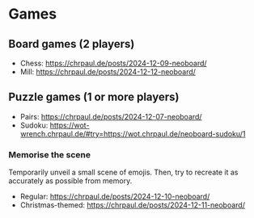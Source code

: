 # Games

## Board games (2 players)

* Chess: https://chrpaul.de/posts/2024-12-09-neoboard/
* Mill: https://chrpaul.de/posts/2024-12-12-neoboard/

## Puzzle games (1 or more players)

* Pairs: https://chrpaul.de/posts/2024-12-07-neoboard/
* Sudoku: https://wot-wrench.chrpaul.de/#try=https://wot.chrpaul.de/neoboard-sudoku/1


### Memorise the scene

Temporarily unveil a small scene of emojis. Then, try to recreate it as accurately as possible from memory.

* Regular: https://chrpaul.de/posts/2024-12-10-neoboard/
* Christmas-themed: https://chrpaul.de/posts/2024-12-11-neoboard/
